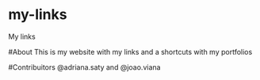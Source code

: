 # my-links
My links

#About
This is my website with my links and a shortcuts with my portfolios

#Contribuitors
@adriana.saty and @joao.viana 
